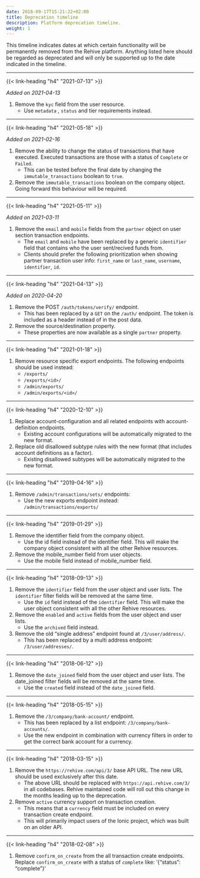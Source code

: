```yaml
---
date: 2018-09-17T15:21:22+02:00
title: Deprecation timeline
description: Platform deprecation timeline.
weight: 1
---
```


This timeline indicates dates at which certain functionality will be permanently removed from the Rehive platform. Anything listed here should be regarded as deprecated and will only be supported up to the date indicated in the timeline.

---

{{< link-heading "h4" "2021-07-13" >}}

*Added on 2021-04-13*

1. Remove the `kyc` field from the user resource.
	- Use `metadata` , `status` and tier requirements instead.

---

{{< link-heading "h4" "2021-05-18" >}}

*Added on 2021-02-16*

1. Remove the ability to change the status of transactions that have executed. Executed transactions are those with a status of `Complete` or `Failed`.
	- This can be tested before the final date by changing the `immutable_transactions` boolean to `true`.
2. Remove the `immutable_transactions` boolean on the company object. Going forward this behaviour will be required.

---

{{< link-heading "h4" "2021-05-11" >}}

*Added on 2021-03-11*

1. Remove the `email` and `mobile` fields from the `partner` object on user section transaction endpoints.
	- The `email` and `mobile` have been replaced by a generic `identifier` field that contains who the user sent/recived funds from.
	- Clients should prefer the following prioritization when showing partner transaction user info: `first_name` or `last_name`, `username`, `identifier`, `id`.

---

{{< link-heading "h4" "2021-04-13" >}}

*Added on 2020-04-20*

1. Remove the POST `/auth/tokens/verify/` endpoint.
	- This has been replaced by a `GET` on the `/auth/` endpoint. The token is included as a header instead of in the post data.
2. Remove the source/destination property.
	- These properties are now available as a single `partner` property.
	
---

{{< link-heading "h4" "2021-01-18" >}}

1. Remove resource specific export endpoints. The following endpoints should be used instead:
	- `/exports/`
 	- `/exports/<id>/`
	- `/admin/exports/`
	- `/admin/exports/<id>/`

---

{{< link-heading "h4" "2020-12-10" >}}

1. Replace account-configuration and all related endpoints with account-definition endpoints.
	- Existing account configurations will be automatically migrated to the new format.
2. Replace old disallowed subtype rules with the new format (that includes account definitions as a factor).
	- Existing disallowed subtypes will be automatically migrated to the new format.
	
---

{{< link-heading "h4" "2019-04-16" >}}

1. Remove `/admin/transactions/sets/` endpoints:
	- Use the new exports endpoint instead: `/admin/transactions/exports/`

---

{{< link-heading "h4" "2019-01-29" >}}

1. Remove the identifier field from the company object.
	- Use the id field instead of the identifier field. This will make the company object consistent with all the other Rehive resources.
2. Remove the mobile_number field from user objects.
	- Use the mobile field instead of mobile_number field.

---

{{< link-heading "h4" "2018-09-13" >}}

1. Remove the `identifier` field from the user object and user lists. The `identifier` filter fields will be removed at the same time.
	- Use the `id` field instead of the `identifier` field. This will make the user object consistent with all the other Rehive resources.
2. Remove the `enabled` and `active` fields from the user object and user lists.
	- Use the `archived` field instead.
1. Remove the old “single address” endpoint found at `/3/user/address/`.
	- This has been replaced by a multi address endpoint: `/3/user/addresses/`.

---

{{< link-heading "h4" "2018-06-12" >}}

1. Remove the `date_joined` field from the user object and user lists. The date_joined filter fields will be removed at the same time.
	- Use the `created` field instead of the `date_joined` field.

---

{{< link-heading "h4" "2018-05-15" >}}

1. Remove the `/3/company/bank-account/` endpoint.
	- This has been replaced by a list endpoint: `/3/company/bank-accounts/`.
	- Use the new endpoint in combination with currency filters in order to get the correct bank account for a currency.

---

{{< link-heading "h4" "2018-03-15" >}}

1. Remove the `https://rehive.com/api/3/` base API URL. The new URL should be used exclusively after this date.
	- The above URL should be replaced with `https://api.rehive.com/3/` in all codebases. Rehive maintained code will roll out this change in the months leading up to the deprecation.
2. Remove `active` currency support on transaction creation.
	- This means that a `currency` field must be included on every transaction create endpoint.
	- This will primarily impact users of the Ionic project, which was built on an older API.

---

{{< link-heading "h4" "2018-02-08" >}}

1. Remove `confirm_on_create` from the all transaction create endpoints. Replace `confirm_on_create` with a status of `complete` like: ‘{“status”: “complete”}’
